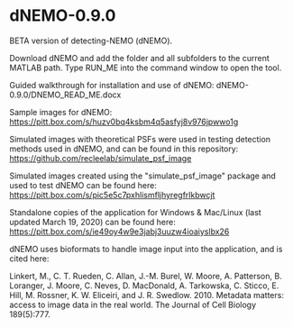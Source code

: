 # dNEMO-0.9.0
BETA version of detecting-NEMO (dNEMO). 

Download dNEMO and add the folder and all subfolders to the current MATLAB path. Type RUN_ME into the command window to open the tool.

Guided walkthrough for installation and use of dNEMO:
dNEMO-0.9.0/DNEMO_READ_ME.docx

Sample images for dNEMO:
https://pitt.box.com/s/huzv0bq4ksbm4q5asfyj8v976jpwwo1g

Simulated images with theoretical PSFs were used in testing detection methods used in dNEMO, and can be found in this repository: 
https://github.com/recleelab/simulate_psf_image

Simulated images created using the "simulate_psf_image" package and used to test dNEMO can be found here:
https://pitt.box.com/s/pic5e5c7pxhlismfljhyregfrlkbwcjt

Standalone copies of the application for Windows & Mac/Linux (last updated March 19, 2020) can be found here:
https://pitt.box.com/s/ie49oy4w9e3jabj3uuzw4ioaiyslbx26

dNEMO uses bioformats to handle image input into the application, and is cited here:

Linkert, M., C. T. Rueden, C. Allan, J.-M. Burel, W. Moore, A. Patterson, B. Loranger, J. Moore, C. Neves, D. MacDonald, A. Tarkowska, C. Sticco, E. Hill, M. Rossner, K. W. Eliceiri, and J. R. Swedlow. 2010. Metadata matters: access to image data in the real world. The Journal of Cell Biology 189(5):777.

